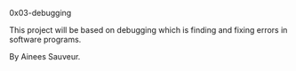 0x03-debugging

This project will be based on debugging which is finding and fixing errors in software programs.

By Ainees Sauveur.
